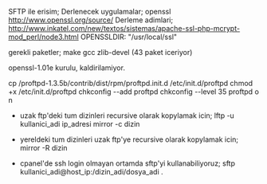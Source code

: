 SFTP ile erisim;
Derlenecek uygulamalar; openssl
http://www.openssl.org/source/
Derleme adimlari;
http://www.inkatel.com/new/textos/sistemas/apache-ssl-php-mcrypt-mod_perl/node3.html
OPENSSLDIR: "/usr/local/ssl"

gerekli paketler;
make gcc zlib-devel (43 paket iceriyor)

openssl-1.01e kurulu, kaldirilamiyor. 

cp <path>/proftpd-1.3.5b/contrib/dist/rpm/proftpd.init.d /etc/init.d/proftpd
chmod +x /etc/init.d/proftpd
chkconfig --add proftpd
chkconfig --level 35 proftpd o n

* uzak ftp'deki tum dizinleri recursive olarak kopylamak icin;
lftp -u kullanici_adi ip_adresi
mirror -c dizin
* yereldeki tum dizinleri uzak ftp'ye recursive olarak kopylamak icin;
mirror -R dizin

* cpanel'de ssh login olmayan ortamda sftp'yi kullanabiliyoruz;
sftp kullanici_adi@host_ip:/dizin_adi/dosya_adi .


